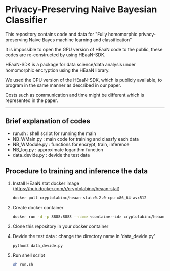 # Privacy-Preserving Naive Bayesian Classifier

This repository contains code and data for "Fully homomorphic privacy-preserving Naive Bayes machine learning and classification"

It is impossible to open the GPU version of HEaaN code to the public, these codes are re-constructed by using HEaaN-SDK.

HEaaN-SDK is a package for data science/data analysis under homomorphic encryption using the HEaaN library.

We used the CPU version of the HEaaN-SDK, which is publicly available, to program in the same manner as described in our paper.

Costs such as communication and time might be different which is represented in the paper.

---

## Brief explanation of codes

- run.sh : shell script for running the main
- NB_WMain.py : main code for training and classfy each data
- NB_WModule.py : functions for encrypt, train, inference
- NB_log.py : approximate logarithm function
- data_devide.py : devide the test data

## Procedure to training and inference the data

1. Install HEaaN.stat docker image (https://hub.docker.com/r/cryptolabinc/heaan-stat)
    
    ```bash
    docker pull cryptolabinc/heaan-stat:0.2.0-cpu-x86_64-avx512
    ```
    
2. Create docker container
    
    ```bash
    docker run -d -p 8888:8888 --name <container-id> cryptolabinc/heaan-stat:0.2.0-cpu-x86_64-avx512
    ```
    
3. Clone this repository in your docker container
4. Devide the test data : change the directory name in 'data_devide.py’
    
    ```bash
    python3 data_devide.py
    ```
    
5. Run shell script
    
    ```bash
    sh run.sh
    ```
